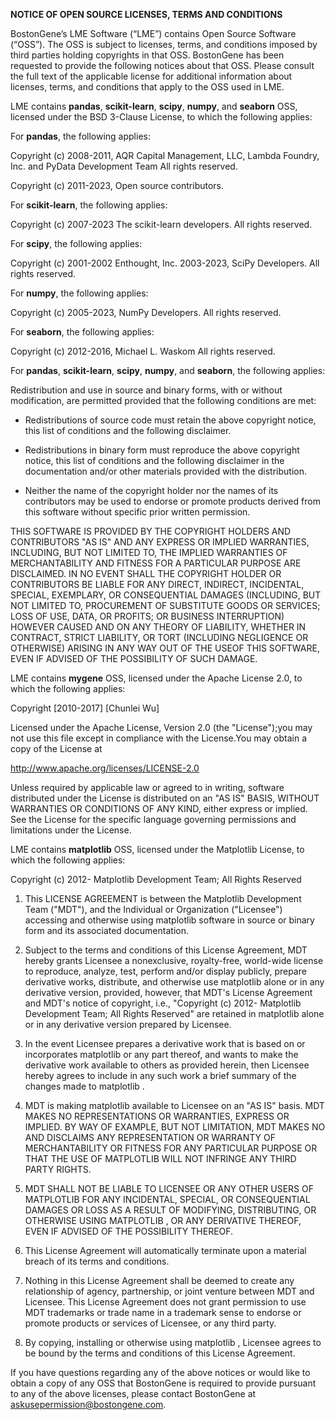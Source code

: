 **NOTICE OF OPEN SOURCE LICENSES, TERMS AND CONDITIONS**

BostonGene’s LME Software (“LME”) contains Open Source Software (“OSS”). The OSS is subject to licenses, terms, and conditions imposed by third parties holding copyrights in that OSS. BostonGene has been requested to provide the following notices about that OSS. Please consult the full text of the applicable license for additional information about licenses, terms, and conditions that apply to the OSS used in LME.


LME contains **pandas**, **scikit-learn**, **scipy**, **numpy**, and **seaborn** OSS, licensed under the BSD 3-Clause License, to which the following applies:

For **pandas**, the following applies:


Copyright (c) 2008-2011, AQR Capital Management, LLC, Lambda Foundry, Inc. and PyData Development Team
All rights reserved.


Copyright (c) 2011-2023, Open source contributors.


For **scikit-learn**, the following applies:

Copyright (c) 2007-2023 The scikit-learn developers.
All rights reserved.

For **scipy**, the following applies:

Copyright (c) 2001-2002 Enthought, Inc. 2003-2023, SciPy Developers.
All rights reserved.

For **numpy**, the following applies:

Copyright (c) 2005-2023, NumPy Developers.
All rights reserved.

For **seaborn**, the following applies:

Copyright (c) 2012-2016, Michael L. Waskom
All rights reserved.

For **pandas**, **scikit-learn**, **scipy**, **numpy**, and **seaborn**, the following applies:

Redistribution and use in source and binary forms, with or without modification, are permitted provided that the following conditions are met:

* Redistributions of source code must retain the above copyright notice, this list of conditions and the following disclaimer.

* Redistributions in binary form must reproduce the above copyright notice, this list of conditions and the following disclaimer in the documentation and/or other materials provided with the distribution.

* Neither the name of the copyright holder nor the names of its contributors may be used to endorse or promote products derived from this software without specific prior written permission.

THIS SOFTWARE IS PROVIDED BY THE COPYRIGHT HOLDERS AND CONTRIBUTORS "AS IS" AND ANY EXPRESS OR IMPLIED WARRANTIES, INCLUDING, BUT NOT LIMITED TO, THE IMPLIED WARRANTIES OF MERCHANTABILITY AND FITNESS FOR A PARTICULAR PURPOSE ARE DISCLAIMED. IN NO EVENT SHALL THE COPYRIGHT HOLDER OR CONTRIBUTORS BE LIABLE FOR ANY DIRECT, INDIRECT, INCIDENTAL, SPECIAL, EXEMPLARY, OR CONSEQUENTIAL DAMAGES (INCLUDING, BUT NOT LIMITED TO, PROCUREMENT OF SUBSTITUTE GOODS OR SERVICES; LOSS OF USE, DATA, OR PROFITS; OR BUSINESS INTERRUPTION) HOWEVER CAUSED AND ON ANY THEORY OF LIABILITY, WHETHER IN CONTRACT, STRICT LIABILITY, OR TORT (INCLUDING NEGLIGENCE OR OTHERWISE) ARISING IN ANY WAY OUT OF THE USEOF THIS SOFTWARE, EVEN IF ADVISED OF THE POSSIBILITY OF SUCH DAMAGE.

LME contains **mygene** OSS, licensed under the Apache License 2.0, to which the following applies:

Copyright [2010-2017] [Chunlei Wu]

Licensed under the Apache License, Version 2.0 (the "License");you may not use this file except in compliance with the License.You may obtain a copy of the License at

   http://www.apache.org/licenses/LICENSE-2.0

Unless required by applicable law or agreed to in writing, software distributed under the License is distributed on an "AS IS" BASIS, WITHOUT WARRANTIES OR CONDITIONS OF ANY KIND, either express or implied. See the License for the specific language governing permissions and limitations under the License.

LME contains **matplotlib** OSS, licensed under the Matplotlib License, to which the following applies:

Copyright (c) 2012- Matplotlib Development Team; All Rights Reserved

1. This LICENSE AGREEMENT is between the Matplotlib Development Team ("MDT"), and the Individual or Organization ("Licensee") accessing and otherwise using matplotlib software in source or binary form and its associated documentation.

2. Subject to the terms and conditions of this License Agreement, MDT hereby grants Licensee a nonexclusive, royalty-free, world-wide license to reproduce, analyze, test, perform and/or display publicly, prepare derivative works, distribute, and otherwise use matplotlib alone or in any derivative version, provided, however, that MDT's License Agreement and MDT's notice of copyright, i.e., "Copyright (c) 2012- Matplotlib Development Team; All Rights Reserved" are retained in matplotlib alone or in any derivative version prepared by Licensee.

3. In the event Licensee prepares a derivative work that is based on or incorporates matplotlib or any part thereof, and wants to make the derivative work available to others as provided herein, then Licensee hereby agrees to include in any such work a brief summary of the changes made to matplotlib .

4. MDT is making matplotlib available to Licensee on an "AS IS" basis.  MDT MAKES NO REPRESENTATIONS OR WARRANTIES, EXPRESS OR IMPLIED.  BY WAY OF EXAMPLE, BUT NOT LIMITATION, MDT MAKES NO AND DISCLAIMS ANY REPRESENTATION OR WARRANTY OF MERCHANTABILITY OR FITNESS FOR ANY PARTICULAR PURPOSE OR THAT THE USE OF MATPLOTLIB WILL NOT INFRINGE ANY THIRD PARTY RIGHTS.

5. MDT SHALL NOT BE LIABLE TO LICENSEE OR ANY OTHER USERS OF MATPLOTLIB FOR ANY INCIDENTAL, SPECIAL, OR CONSEQUENTIAL DAMAGES OR LOSS AS A RESULT OF MODIFYING, DISTRIBUTING, OR OTHERWISE USING MATPLOTLIB , OR ANY DERIVATIVE THEREOF, EVEN IF ADVISED OF THE POSSIBILITY THEREOF.

6. This License Agreement will automatically terminate upon a material breach of its terms and conditions.

7. Nothing in this License Agreement shall be deemed to create any relationship of agency, partnership, or joint venture between MDT and Licensee.  This License Agreement does not grant permission to use MDT trademarks or trade name in a trademark sense to endorse or promote products or services of Licensee, or any third party.

8. By copying, installing or otherwise using matplotlib , Licensee agrees to be bound by the terms and conditions of this License Agreement.


If you have questions regarding any of the above notices or would like to obtain a copy of any OSS that BostonGene is required to provide pursuant to any of the above licenses, please contact BostonGene at askusepermission@bostongene.com.


